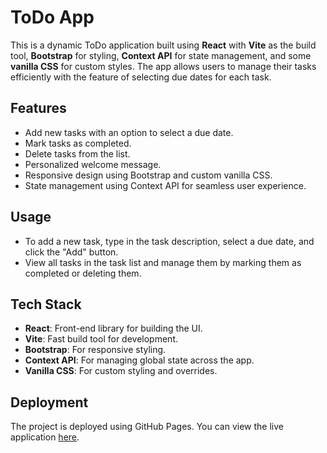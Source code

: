 # ToDo App

This is a dynamic ToDo application built using **React** with **Vite** as the build tool, **Bootstrap** for styling, **Context API** for state management, and some **vanilla CSS** for custom styles. The app allows users to manage their tasks efficiently with the feature of selecting due dates for each task.

## Features

- Add new tasks with an option to select a due date.
- Mark tasks as completed.
- Delete tasks from the list.
- Personalized welcome message.
- Responsive design using Bootstrap and custom vanilla CSS.
- State management using Context API for seamless user experience.

## Usage

- To add a new task, type in the task description, select a due date, and click the "Add" button.
- View all tasks in the task list and manage them by marking them as completed or deleting them.

## Tech Stack

- **React**: Front-end library for building the UI.
- **Vite**: Fast build tool for development.
- **Bootstrap**: For responsive styling.
- **Context API**: For managing global state across the app.
- **Vanilla CSS**: For custom styling and overrides.

## Deployment

The project is deployed using GitHub Pages. You can view the live application [here](https://kashifwamik.github.io/to-do-app/).
